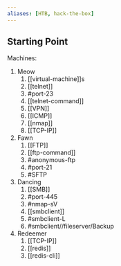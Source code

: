 ```yaml
---
aliases: [HTB, hack-the-box]
---
```

## Starting Point

Machines:
1. Meow
	1. [[virtual-machine]]s
	2. [[telnet]] 
	3. #port-23 
	4. [[telnet-command]]
	5. [[VPN]]
	6. [[ICMP]]
	7. [[nmap]] 
	8. [[TCP-IP]]
2. Fawn
	1. [[FTP]]
	2. [[ftp-command]]
	3. #anonymous-ftp 
	4. #port-21 
	5. #SFTP
3. Dancing
	1. [[SMB]]
	2. #port-445
	3. #nmap-sV 
	4. [[smbclient]]
	5. #smbclient-L 
	6. #smbclient//fileserver/Backup 
4. Redeemer
	1. [[TCP-IP]]
	2. [[redis]]
	3. [[redis-cli]] 
